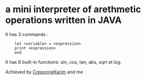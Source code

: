 # a mini interpreter of arethmetic operations written in JAVA

It has 3 commands :
```
    let <variable> = <expression>
    print <expression>
    end
```    
    
It has 6 built-in functions: sin, cos, tan, abs, sqrt et log.


Achieved by [CreponneKarim](https://github.com/CreponneKarim) and me
